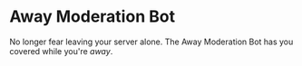 [logo]: https://i.imgur.com/iQiy4KE.png
# Away Moderation Bot
No longer fear leaving your server alone. The Away Moderation Bot has you covered while you're *away*.
